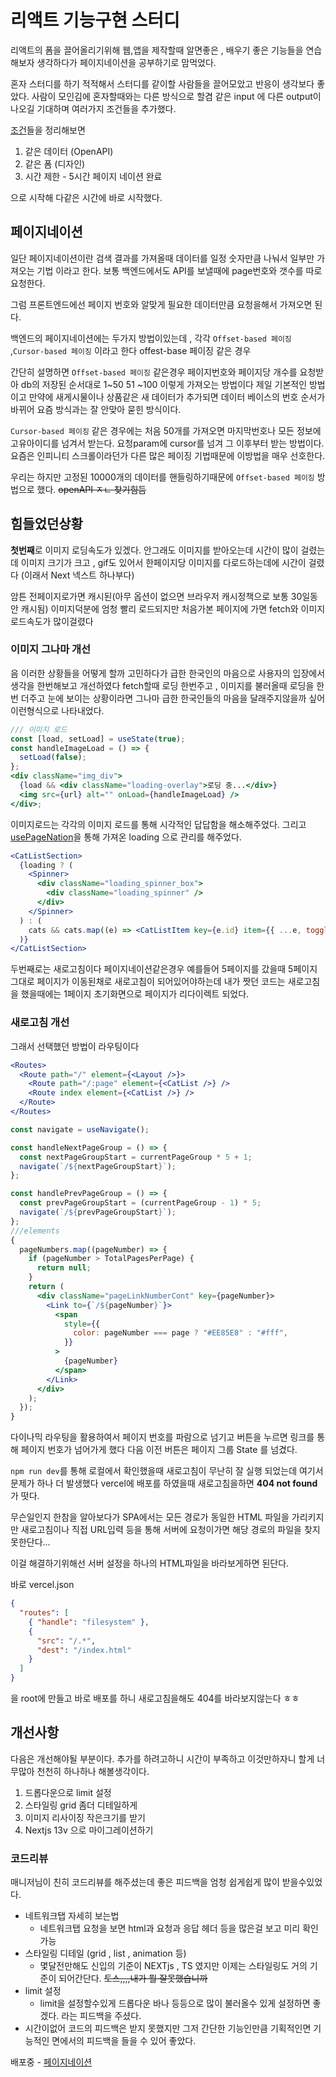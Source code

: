 # 리액트 기능구현 스터디 <pagenation>

리액트의 폼을 끌어올리기위해 웹,앱을 제작할때 알면좋은 , 배우기 좋은 기능들을 연습해보자 생각하다가 페이지네이션을 공부하기로 맘먹었다.

혼자 스터디를 하기 적적해서 스터디를 같이할 사람들을 끌어모았고 반응이 생각보다 좋았다.
사람이 모인김에 혼자할때와는 다른 방식으로 할겸 같은 input 에 다른 output이 나오길 기대하며 여러가지 조건들을 추가했다.

[조건](https://github.com/nonjk2/ReactStudy/blob/main/%ED%8E%98%EC%9D%B4%EC%A7%80%EB%84%A4%EC%9D%B4%EC%85%98/README.md)들을 정리해보면

1. 같은 데이터 (OpenAPI)
2. 같은 폼 (디자인)
3. 시간 제한 - 5시간 페이지 네이션 완료

으로 시작해 다같은 시간에 바로 시작했다.

## 페이지네이션

일단 페이지네이션이란 검색 결과를 가져올때 데이터를 일정 숫자만큼 나눠서 일부만 가져오는 기법 이라고 한다. 보통 백엔드에서도 API를 보낼때에 page번호와 갯수를 따로 요청한다.

그럼 프론트엔드에선 페이지 번호와 알맞게 필요한 데이터만큼 요청을해서 가져오면 된다.

백엔드의 페이지네이션에는 두가지 방법이있는데 , 각각 `Offset-based 페이징` ,`Cursor-based 페이징` 이라고 한다 offest-base 페이징 같은 경우

간단히 설명하면 `Offset-based 페이징` 같은경우 페이지번호와 페이지당 개수를 요청받아
db의 저장된 순서대로 1~50 51 ~100 이렇게 가져오는 방법이다
제일 기본적인 방법이고 만약에 새게시물이나 상품같은 새 데이터가 추가되면 데이터 베이스의 번호 순서가 바뀌어 요즘 방식과는 잘 안맞아 묻힌 방식이다.

`Cursor-based 페이징` 같은 경우에는 처음 50개를 가져오면 마지막번호나 모든 정보에 고유아이디를 넘겨서 받는다. 요청param에 cursor를 넘겨 그 이후부터 받는 방법이다. 요즘은 인피니티 스크롤이라던가 다른 많은 페이징 기법때문에 이방법을 매우 선호한다.

우리는 하지만 고정된 10000개의 데이터를 핸들링하기때문에 `Offset-based 페이징` 방법으로 했다. ~~openAPI ㅈㄴ 찾기힘듬~~

## 힘들었던상황

**첫번째**로 이미지 로딩속도가 있겠다. 안그래도 이미지를 받아오는데 시간이 많이 걸렸는데 이미지 크기가 크고 , gif도 있어서 한페이지당 이미지를 다로드하는데에 시간이 걸렸다 (이래서 Next 넥스트 하나부다)

암튼 전페이지로가면 캐시된(아무 옵션이 없으면 브라우저 캐시정책으로 보통 30일동안 캐시됨) 이미지덕분에 엄청 빨리 로드되지만 처음가본 페이지에 가면 fetch와 이미지 로드속도가 많이걸렸다

### 이미지 그나마 개선

음 이러한 상황들을 어떻게 할까 고민하다가 급한 한국인의 마음으로 사용자의 입장에서 생각을 한번해보고 개선하였다 fetch할때 로딩 한번주고 , 이미지를 불러올때 로딩을 한번 더주고 눈에 보이는 상황이라면 그나마 급한 한국인들의 마음을 달래주지않을까 싶어
이런형식으로 나타내었다.

```jsx
/// 이미지 로드
const [load, setLoad] = useState(true);
const handleImageLoad = () => {
  setLoad(false);
};
<div className="img_div">
  {load && <div className="loading-overlay">로딩 중...</div>}
  <img src={url} alt="" onLoad={handleImageLoad} />
</div>;
```

이미지로드는 각각의 이미지 로드를 통해 시각적인 답답함을 해소해주었다.
그리고 [usePageNation](https://github.com/nonjk2/ReactStudy/blob/main/pageNation/src/hooks/usePageNation.js)을 통해 가져온 loading 으로 관리를 해주었다.

```jsx
<CatListSection>
  {loading ? (
    <Spinner>
      <div className="loading_spinner_box">
        <div className="loading_spinner" />
      </div>
    </Spinner>
  ) : (
    cats && cats.map((e) => <CatListItem key={e.id} item={{ ...e, toggle: toggle }} />)
  )}
</CatListSection>
```

두번째로는 새로고침이다 페이지네이션같은경우 예를들어 5페이지를 갔을때 5페이지 그대로 페이지가 이동된채로 새로고침이 되어있어야하는데 내가 짯던 코드는 새로고침을 했을때에는 1페이지 초기화면으로 페이지가 리다이렉트 되었다.

### 새로고침 개선

그래서 선택했던 방법이 라우팅이다

```jsx
<Routes>
  <Route path="/" element={<Layout />}>
    <Route path="/:page" element={<CatList />} />
    <Route index element={<CatList />} />
  </Route>
</Routes>
```

```jsx
const navigate = useNavigate();

const handleNextPageGroup = () => {
  const nextPageGroupStart = currentPageGroup * 5 + 1;
  navigate(`/${nextPageGroupStart}`);
};

const handlePrevPageGroup = () => {
  const prevPageGroupStart = (currentPageGroup - 1) * 5;
  navigate(`/${prevPageGroupStart}`);
};
///elements
{
  pageNumbers.map((pageNumber) => {
    if (pageNumber > TotalPagesPerPage) {
      return null;
    }
    return (
      <div className="pageLinkNumberCont" key={pageNumber}>
        <Link to={`/${pageNumber}`}>
          <span
            style={{
              color: pageNumber === page ? "#EE85E8" : "#fff",
            }}
          >
            {pageNumber}
          </span>
        </Link>
      </div>
    );
  });
}
```

다이나믹 라우팅을 활용하여서 페이지 번호를 파람으로 넘기고
버튼을 누르면 링크를 통해 페이지 번호가 넘어가게 했다
다음 이전 버튼은 페이지 그룹 State 를 넘겼다.

`npm run dev`를 통해 로컬에서 확인했을때 새로고침이 무난히 잘 실행 되었는데 여기서 문제가 하나 더 발생했다 vercel에 배포를 하였을때 새로고침을하면 **404 not found**가 떳다.

무슨일인지 한참을 알아보다가 SPA에서는 모든 경로가 동일한 HTML 파일을 가리키지만 새로고침이나 직접 URL입력 등을 통해 서버에 요청이가면 해당 경로의 파일을 찾지 못한단다...

이걸 해결하기위해선 서버 설정을 하나의 HTML파일을 바라보게하면 된단다.

바로 vercel.json

```json
{
  "routes": [
    { "handle": "filesystem" },
    {
      "src": "/.*",
      "dest": "/index.html"
    }
  ]
}
```

을 root에 만들고 바로 배포를 하니 새로고침을해도 404를 바라보지않는다 ㅎㅎ

## 개선사항

다음은 개선해야될 부분이다. 추가를 하려고하니 시간이 부족하고 이것만하자니 할게 너무많아 천천히 하나하나 해볼생각이다.

1. 드롭다운으로 limit 설정
2. 스타일링 grid 좀더 디테일하게
3. 이미지 리사이징 작은크기를 받기
4. Nextjs 13v 으로 마이그레이션하기

### 코드리뷰

매니저님이 친히 코드리뷰를 해주셨는데 좋은 피드백을 엄청 쉽게쉽게 많이 받을수있었다.

- 네트워크탭 자세히 보는법
  - 네트워크탭 요청을 보면 html과 요청과 응답 헤더 등을 많은걸 보고 미리 확인가능
- 스타일링 디테일 (grid , list , animation 등)
  - 몇달전만해도 신입의 기준이 NEXTjs , TS 였지만 이제는 스타일링도 거의 기준이 되어간단다. ~~토스,,,,내가 뭘 잘못했습니까~~
- limit 설정
  - limit을 설정할수있게 드롭다운 바나 등등으로 많이 불러올수 있게 설정하면 좋겠다. 라는 피드백을 주셨다.
- 시간이없어 코드의 피드백은 받지 못했지만 그저 간단한 기능인만큼 기획적인면 기능적인 면에서의 피드백을 들을 수 있어 좋았다.

배포중 - [페이지네이션](https://react-study-nu.vercel.app)

